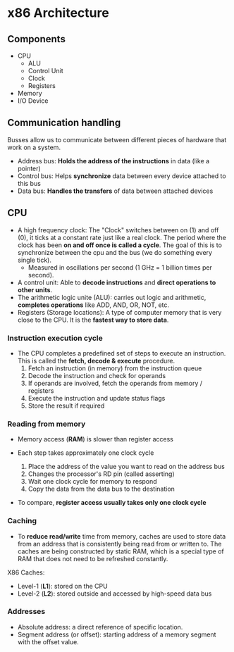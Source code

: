 # x86 Architecture
## Components
- CPU
  - ALU
  - Control Unit
  - Clock
  - Registers
- Memory
- I/O Device

## Communication handling
Busses allow us to communicate between different pieces of hardware that work on a system.
- Address bus: **Holds the address of the instructions** in data (like a pointer)
- Control bus: Helps **synchronize** data between every device attached to this bus
- Data bus: **Handles the transfers** of data between attached devices

## CPU
- A high frequency clock: The "Clock" switches between on (1) and off (0), it ticks at a constant rate just like a real clock. The period where the clock has been **on and off once is called a cycle**. The goal of this is to synchronize between the cpu and the bus (we do something every single tick).
  - Measured in oscillations per second (1 GHz = 1 billion times per second).
- A control unit: Able to **decode instructions** and **direct operations to other units**.
- The arithmetic logic unite (ALU): carries out logic and arithmetic, **completes operations** like ADD, AND, OR, NOT, etc.
- Registers (Storage locations): A type of computer memory that is very close to the CPU. It is the **fastest way to store data**.

### Instruction execution cycle
- The CPU completes a predefined set of steps to execute an instruction. This is called the **fetch, decode & execute** procedure.
  1. Fetch an instruction (in memory) from the instruction queue
  2. Decode the instruction and check for operands
  3. If operands are involved, fetch the operands from memory / registers
  4. Execute the instruction and update status flags
  5. Store the result if required

### Reading from memory
- Memory access (**RAM**) is slower than register access
- Each step takes approximately one clock cycle
  1. Place the address of the value you want to read on the address bus
  2. Changes the processor's RD pin (called asserting)
  3. Wait one clock cycle for memory to respond
  4. Copy the data from the data bus to the destination

- To compare, **register access usually takes only one clock cycle**

### Caching
- To **reduce read/write** time from memory, caches are used to store data from an address that is consistently being read from or written to. The caches are being constructed by static RAM, which is a special type of RAM that does not need to be refreshed constantly.

X86 Caches:
- Level-1 (**L1**): stored on the CPU
- Level-2 (**L2**): stored outside and accessed by high-speed data bus

### Addresses
- Absolute address: a direct reference of specific location.
- Segment address (or offset): starting address of a memory segment with the offset value.